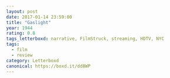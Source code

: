 ```yaml
---
layout: post 
date: 2017-01-14 23:59:00
title: "Gaslight"
year: 1944
rating: 0.8
tags_letterboxd: narrative, FilmStruck, streaming, HDTV, NYC
tags:
  - film
  - review
category: Letterboxd
canonical: https://boxd.it/dd8WP
---
```

